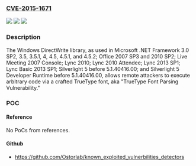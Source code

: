 ### [CVE-2015-1671](https://cve.mitre.org/cgi-bin/cvename.cgi?name=CVE-2015-1671)
![](https://img.shields.io/static/v1?label=Product&message=n%2Fa&color=blue)
![](https://img.shields.io/static/v1?label=Version&message=n%2Fa&color=blue)
![](https://img.shields.io/static/v1?label=Vulnerability&message=n%2Fa&color=brighgreen)

### Description

The Windows DirectWrite library, as used in Microsoft .NET Framework 3.0 SP2, 3.5, 3.5.1, 4, 4.5, 4.5.1, and 4.5.2; Office 2007 SP3 and 2010 SP2; Live Meeting 2007 Console; Lync 2010; Lync 2010 Attendee; Lync 2013 SP1; Lync Basic 2013 SP1; Silverlight 5 before 5.1.40416.00; and Silverlight 5 Developer Runtime before 5.1.40416.00, allows remote attackers to execute arbitrary code via a crafted TrueType font, aka "TrueType Font Parsing Vulnerability."

### POC

#### Reference
No PoCs from references.

#### Github
- https://github.com/Ostorlab/known_exploited_vulnerbilities_detectors

